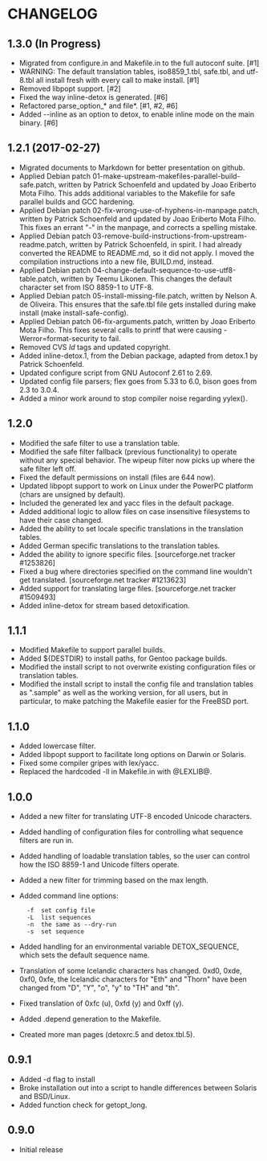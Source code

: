 # CHANGELOG

## 1.3.0 (In Progress)

- Migrated from configure.in and Makefile.in to the full autoconf suite. [#1]
- WARNING: The default translation tables, iso8859_1.tbl, safe.tbl, and
  utf-8.tbl all install fresh with every call to make install. [#1]
- Removed libpopt support. [#2]
- Fixed the way inline-detox is generated. [#6]
- Refactored parse_option_* and file*. [#1, #2, #6]
- Added --inline as an option to detox, to enable inline mode on the main
  binary. [#6]

## 1.2.1 (2017-02-27)

- Migrated documents to Markdown for better presentation on github.
- Applied Debian patch 01-make-upstream-makefiles-parallel-build-safe.patch,
  written by Patrick Schoenfeld and updated by Joao Eriberto Mota Filho.  This
  adds additional variables to the Makefile for safe parallel builds and GCC
  hardening.
- Applied Debian patch 02-fix-wrong-use-of-hyphens-in-manpage.patch, written by
  Patrick Schoenfeld and updated by Joao Eriberto Mota Filho.  This fixes an
  errant "-" in the manpage, and corrects a spelling mistake.
- Applied Debian patch 03-remove-build-instructions-from-upstream-readme.patch,
  written by Patrick Schoenfeld, in spirit.  I had already converted the README
  to README.md, so it did not apply.  I moved the compilation instructions into
  a new file, BUILD.md, instead.
- Applied Debian patch 04-change-default-sequence-to-use-utf8-table.patch,
  written by Teemu Likonen.  This changes the default character set from
  ISO 8859-1 to UTF-8.
- Applied Debian patch 05-install-missing-file.patch, written by
  Nelson A.  de Oliveira.  This ensures that the safe.tbl file gets installed
  during make install (make install-safe-config).
- Applied Debian patch 06-fix-arguments.patch, written by
  Joao Eriberto Mota Filho.  This fixes several calls to printf that were
  causing -Werror=format-security to fail.
- Removed CVS $Id$ tags and updated copyright.
- Added inline-detox.1, from the Debian package, adapted from detox.1 by
  Patrick Schoenfeld.
- Updated configure script from GNU Autoconf 2.61 to 2.69.
- Updated config file parsers; flex goes from 5.33 to 6.0, bison goes from 2.3
  to 3.0.4.
- Added a minor work around to stop compiler noise regarding yylex().

## 1.2.0

- Modified the safe filter to use a translation table.
- Modified the safe filter fallback (previous functionality) to operate without
  any special behavior.  The wipeup filter now picks up where the safe filter
  left off.
- Fixed the default permissions on install (files are 644 now).
- Updated libpopt support to work on Linux under the PowerPC platform (chars
  are unsigned by default).
- Included the generated lex and yacc files in the default package.
- Added additional logic to allow files on case insensitive filesystems to have
  their case changed.
- Added the ability to set locale specific translations in the translation
  tables.
- Added German specific translations to the translation tables.
- Added the ability to ignore specific files.  [sourceforge.net tracker
  #1253826]
- Fixed a bug where directories specified on the command line wouldn't get
  translated. [sourceforge.net tracker #1213623]
- Added support for translating large files.  [sourceforge.net tracker
  #1509493]
- Added inline-detox for stream based detoxification.

## 1.1.1

- Modified Makefile to support parallel builds.
- Added ${DESTDIR} to install paths, for Gentoo package builds.
- Modified the install script to not overwrite existing configuration files or
  translation tables.
- Modified the install script to install the config file and translation tables
  as ".sample" as well as the working version, for all users, but in
  particular, to make patching the Makefile easier for the FreeBSD port.

## 1.1.0

- Added lowercase filter.
- Added libpopt support to facilitate long options on Darwin or Solaris.
- Fixed some compiler gripes with lex/yacc.
- Replaced the hardcoded -ll in Makefile.in with @LEXLIB@.

## 1.0.0

- Added a new filter for translating UTF-8 encoded Unicode characters.
- Added handling of configuration files for controlling what sequence filters
  are run in.
- Added handling of loadable translation tables, so the user can control how
  the ISO 8859-1 and Unicode filters operate.
- Added a new filter for trimming based on the max length.
- Added command line options: 

		-f	set config file
		-L	list sequences
		-n	the same as --dry-run
		-s	set sequence

- Added handling for an environmental variable DETOX_SEQUENCE, which sets the
  default sequence name.
- Translation of some Icelandic characters has changed.  0xd0, 0xde, 0xf0,
  0xfe, the Icelandic characters for "Eth" and "Thorn" have been changed from
  "D", "Y", "o", "y" to "TH" and "th".
- Fixed translation of 0xfc (u), 0xfd (y) and 0xff (y).
- Added .depend generation to the Makefile.
- Created more man pages (detoxrc.5 and detox.tbl.5).

## 0.9.1

- Added -d flag to install 
- Broke installation out into a script to handle differences between Solaris
  and BSD/Linux.
- Added function check for getopt_long.

## 0.9.0

- Initial release

